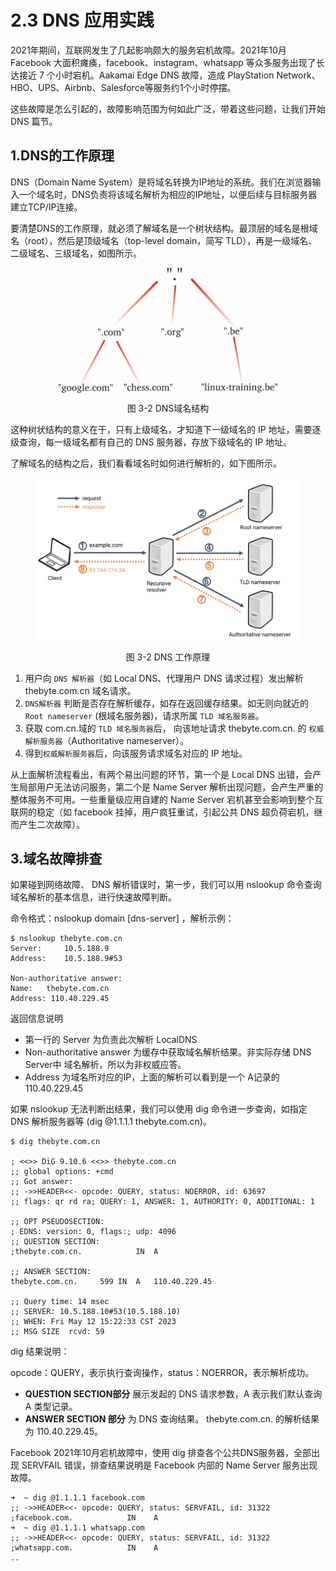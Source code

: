 # 2.3 DNS 应用实践

2021年期间，互联网发生了几起影响颇大的服务宕机故障。2021年10月 Facebook 大面积瘫痪，facebook、instagram、whatsapp 等众多服务出现了长达接近 7 个小时宕机。Aakamai Edge DNS 故障，造成 PlayStation Network、HBO、UPS、Airbnb、Salesforce等服务约1个小时停摆。

这些故障是怎么引起的，故障影响范围为何如此广泛，带着这些问题，让我们开始 DNS 篇节。

## 1.DNS的工作原理

DNS（Domain Name System）是将域名转换为IP地址的系统。我们在浏览器输入一个域名时，DNS负责将该域名解析为相应的IP地址，以便后续与目标服务器建立TCP/IP连接。

要清楚DNS的工作原理，就必须了解域名是一个树状结构。最顶层的域名是根域名（root），然后是顶级域名（top-level domain，简写 TLD），再是一级域名、二级域名、三级域名，如图所示。

<div  align="center">
	<img src="../assets/dns-tree.webp" width = "350"  align=center />
	<p>图 3-2 DNS域名结构</p>
</div>

这种树状结构的意义在于，只有上级域名，才知道下一级域名的 IP 地址，需要逐级查询，每一级域名都有自己的 DNS 服务器，存放下级域名的 IP 地址。

了解域名的结构之后，我们看看域名时如何进行解析的，如下图所示。

<div  align="center">
	<img src="../assets/dns-example.png" width = "420"  align=center />
	<p>图 3-2 DNS 工作原理</p>
</div>


1. 用户向 `DNS 解析器`（如 Local DNS、代理用户 DNS 请求过程）发出解析 thebyte.com.cn 域名请求。
2. `DNS解析器` 判断是否存在解析缓存，如存在返回缓存结果。如无则向就近的 `Root nameserver` (根域名服务器)，请求所属 `TLD 域名服务器`。
3. 获取  com.cn.域的 `TLD 域名服务器`后， 向该地址请求 thebyte.com.cn. 的 `权威解析服务器`（Authoritative nameserver）。
4. 得到`权威解析服务器`后，向该服务请求域名对应的 IP 地址。 

从上面解析流程看出，有两个易出问题的环节，第一个是 Local DNS 出错，会产生局部用户无法访问服务，第二个是 Name Server 解析出现问题，会产生严重的整体服务不可用。一些重量级应用自建的 Name Server 宕机甚至会影响到整个互联网的稳定（如 facebook 挂掉，用户疯狂重试，引起公共 DNS 超负荷宕机，继而产生二次故障）。

## 3.域名故障排查

如果碰到网络故障、 DNS 解析错误时，第一步，我们可以用 nslookup 命令查询域名解析的基本信息，进行快速故障判断。

命令格式：nslookup domain [dns-server] ，解析示例：

```
$ nslookup thebyte.com.cn        
Server:		10.5.188.9
Address:	10.5.188.9#53

Non-authoritative answer:
Name:	thebyte.com.cn
Address: 110.40.229.45
```
返回信息说明

- 第一行的 Server 为负责此次解析 LocalDNS
- Non-authoritative answer 为缓存中获取域名解析结果。非实际存储 DNS Server中 域名解析，所以为非权威应答。
- Address 为域名所对应的IP，上面的解析可以看到是一个 A记录的 110.40.229.45

如果 nslookup 无法判断出结果，我们可以使用 dig 命令进一步查询，如指定 DNS 解析服务器等 (dig @1.1.1.1 thebyte.com.cn)。

```
$ dig thebyte.com.cn

; <<>> DiG 9.10.6 <<>> thebyte.com.cn
;; global options: +cmd
;; Got answer:
;; ->>HEADER<<- opcode: QUERY, status: NOERROR, id: 63697
;; flags: qr rd ra; QUERY: 1, ANSWER: 1, AUTHORITY: 0, ADDITIONAL: 1

;; OPT PSEUDOSECTION:
; EDNS: version: 0, flags:; udp: 4096
;; QUESTION SECTION:
;thebyte.com.cn.			IN	A

;; ANSWER SECTION:
thebyte.com.cn.		599	IN	A	110.40.229.45

;; Query time: 14 msec
;; SERVER: 10.5.188.10#53(10.5.188.10)
;; WHEN: Fri May 12 15:22:33 CST 2023
;; MSG SIZE  rcvd: 59
```

dig 结果说明：

opcode：QUERY，表示执行查询操作，status：NOERROR，表示解析成功。

- **QUESTION SECTION部分** 展示发起的 DNS 请求参数，A 表示我们默认查询 A 类型记录。
- **ANSWER SECTION 部分** 为 DNS 查询结果。 thebyte.com.cn. 的解析结果为  110.40.229.45。

Facebook 2021年10月宕机故障中，使用 dig 排查各个公共DNS服务器，全部出现 SERVFAIL 错误，排查结果说明是 Facebook 内部的 Name Server 服务出现故障。

```
➜  ~ dig @1.1.1.1 facebook.com
;; ->>HEADER<<- opcode: QUERY, status: SERVFAIL, id: 31322
;facebook.com.            IN    A
➜  ~ dig @1.1.1.1 whatsapp.com
;; ->>HEADER<<- opcode: QUERY, status: SERVFAIL, id: 31322
;whatsapp.com.            IN    A
..
```
